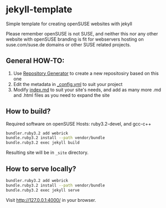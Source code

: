 # jekyll-template
Simple template for creating openSUSE websites with jekyll

Please remember openSUSE is not SUSE, and neither this nor any other website with openSUSE branding is fit for webservers hosting on suse.com/suse.de domains or other SUSE related projects.

## General HOW-TO:

1. Use [Repository Generator](https://github.com/openSUSE/jekyll-template/generate) to create a new repositosiry based on this one
2. Edit the metadata in [_config.yml](https://github.com/openSUSE/jekyll-template/blob/master/_config.yml) to suit your project
3. Modify [index.md](https://github.com/openSUSE/jekyll-template/blob/master/index.md) to suit your site's needs, and add as many more .md and .html files as you need to expand the site

## How to build?

Required software on openSUSE Hosts:  ruby3.2-devel, and gcc-c++
```bash
bundler.ruby3.2 add webrick
bundle.ruby3.2 install --path vendor/bundle
bundle.ruby3.2 exec jekyll build
```

Resulting site will be in `_site` directory.

## How to serve locally?

```bash
bundler.ruby3.2 add webrick
bundle.ruby3.2 install --path vendor/bundle
bundle.ruby3.2 exec jekyll serve
```

Visit <http://127.0.0.1:4000/> in your browser.
